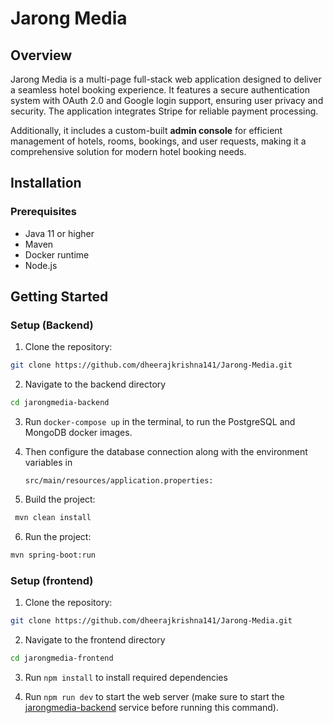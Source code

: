 # Jarong Media

## Overview
Jarong Media is a multi-page full-stack web application designed to deliver a seamless hotel booking experience. It features a secure authentication system with OAuth 2.0 and Google login support, ensuring user privacy and security. The application integrates Stripe for reliable payment processing.

Additionally, it includes a custom-built **admin console** for efficient management of hotels, rooms, bookings, and user requests, making it a comprehensive solution for modern hotel booking needs.

## Installation
### Prerequisites
- Java 11 or higher
- Maven
- Docker runtime
- Node.js

## Getting Started

### Setup (Backend)

1. Clone the repository:

  ```bash
  git clone https://github.com/dheerajkrishna141/Jarong-Media.git
  ```
2. Navigate to the backend directory
   
  ```bash
  cd jarongmedia-backend
  ```

3. Run `docker-compose up` in the terminal, to run the PostgreSQL and MongoDB docker images.
 
4. Then configure the database connection along with the environment variables in

     ```src/main/resources/application.properties:```

5. Build the project:
```bash
 mvn clean install
```
6. Run the project:
```bash
mvn spring-boot:run
```


### Setup (frontend)

1. Clone the repository:

  ```bash
  git clone https://github.com/dheerajkrishna141/Jarong-Media.git
  ```
2. Navigate to the frontend directory
   
  ```bash
  cd jarongmedia-frontend
  ```
3. Run `npm install` to install required dependencies

4. Run `npm run dev` to start the web server (make sure to start the [jarongmedia-backend](#setup-backend) service before running this command).


 
